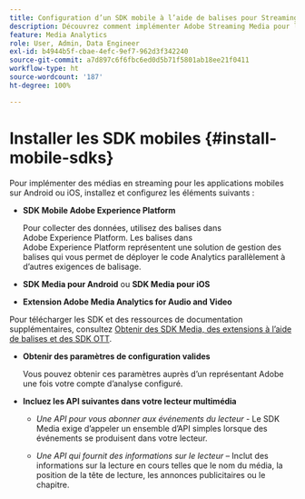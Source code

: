```yaml
---
title: Configuration d’un SDK mobile à l’aide de balises pour Streaming Media
description: Découvrez comment implémenter Adobe Streaming Media pour les applications mobiles.
feature: Media Analytics
role: User, Admin, Data Engineer
exl-id: b4944b5f-cbae-4efc-9ef7-962d3f342240
source-git-commit: a7d897c6f6fbc6ed0d5b71f5801ab18ee21f0411
workflow-type: ht
source-wordcount: '187'
ht-degree: 100%

---
```


# Installer les SDK mobiles {#install-mobile-sdks}

Pour implémenter des médias en streaming pour les applications mobiles sur Android ou iOS, installez et configurez les éléments suivants :

* **SDK Mobile Adobe Experience Platform**

   Pour collecter des données, utilisez des balises dans Adobe Experience Platform. Les balises dans Adobe Experience Platform représentent une solution de gestion des balises qui vous permet de déployer le code Analytics parallèlement à d’autres exigences de balisage.

* **SDK Media pour Android** ou **SDK Media pour iOS**

* **Extension Adobe Media Analytics for Audio and Video**

Pour télécharger les SDK et des ressources de documentation supplémentaires, consultez [Obtenir des SDK Media, des extensions à l’aide de balises et des SDK OTT](/help/getting-started/download-sdks.md).

* **Obtenir des paramètres de configuration valides**

   Vous pouvez obtenir ces paramètres auprès d’un représentant Adobe une fois votre compte d’analyse configuré.

* **Incluez les API suivantes dans votre lecteur multimédia**

   * *Une API pour vous abonner aux événements du lecteur* - Le SDK Media exige d’appeler un ensemble d’API simples lorsque des événements se produisent dans votre lecteur.

   * *Une API qui fournit des informations sur le lecteur* – Inclut des informations sur la lecture en cours telles que le nom du média, la position de la tête de lecture, les annonces publicitaires ou le chapitre.
